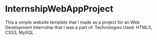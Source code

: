 # InternshipWebAppProject
This a simple website template that I made as a project for an Web Development Internship that I was a part of.
Technologies Used: HTML5, CSS3, MySQL 
